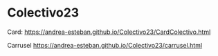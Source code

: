 # Colectivo23

Card:
https://andrea-esteban.github.io/Colectivo23/CardColectivo.html

Carrusel
https://andrea-esteban.github.io/Colectivo23/carrusel.html

